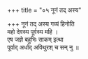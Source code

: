 +++
title = "०५ नूनं तद् अस्य"

+++
नूनं तद् अस्य गव्यं हिनोति  
महो देवस्य पूर्वस्य महि ।  
एष जज्ञे बहुभिः साकम् इत्था  
पूर्वाद् अर्धाद् अविथुरश् च सन् नु ॥